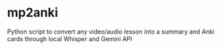 # mp2anki
Python script to convert any video/audio lesson into a summary and Anki cards through local Whisper and Gemini API

